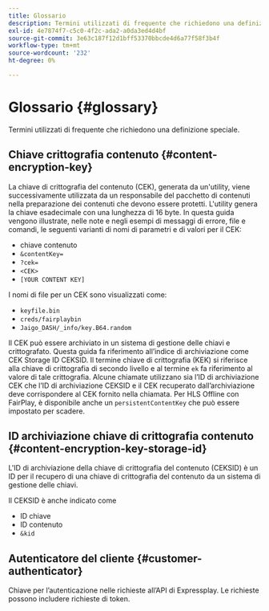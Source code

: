 ```yaml
---
title: Glossario
description: Termini utilizzati di frequente che richiedono una definizione speciale.
exl-id: 4e7874f7-c5c0-4f2c-ada2-a0da3ed4d4bf
source-git-commit: 3e63c187f12d1bff53370bbcde4d6a77f58f3b4f
workflow-type: tm+mt
source-wordcount: '232'
ht-degree: 0%

---
```


# Glossario {#glossary}

Termini utilizzati di frequente che richiedono una definizione speciale.

## Chiave crittografia contenuto {#content-encryption-key}

La chiave di crittografia del contenuto (CEK), generata da un&#39;utility, viene successivamente utilizzata da un responsabile del pacchetto di contenuti nella preparazione dei contenuti che devono essere protetti.
L&#39;utility genera la chiave esadecimale con una lunghezza di 16 byte.
In questa guida vengono illustrate, nelle note e negli esempi di messaggi di errore, file e comandi, le seguenti varianti di nomi di parametri e di valori per il CEK:

* chiave contenuto
* `&contentKey=`
* `?cek=`
* `<CEK>`
* `[YOUR CONTENT KEY]`

I nomi di file per un CEK sono visualizzati come:

* `keyfile.bin`
* `creds/fairplaybin`
* `Jaigo_DASH/_info/key.B64.random`

Il CEK può essere archiviato in un sistema di gestione delle chiavi e crittografato. Questa guida fa riferimento all’indice di archiviazione come CEK Storage ID CEKSID. Il termine chiave di crittografia (KEK) si riferisce alla chiave di crittografia di secondo livello e al termine `ek` fa riferimento al valore di tale crittografia.
Alcune chiamate utilizzano sia l’ID di archiviazione CEK che l’ID di archiviazione CEKSID e il CEK recuperato dall’archiviazione deve corrispondere al CEK fornito nella chiamata.
Per HLS Offline con FairPlay, è disponibile anche un `persistentContentKey` che può essere impostato per scadere.

## ID archiviazione chiave di crittografia contenuto {#content-encryption-key-storage-id}

L&#39;ID di archiviazione della chiave di crittografia del contenuto (CEKSID) è un ID per il recupero di una chiave di crittografia del contenuto da un sistema di gestione delle chiavi.

Il CEKSID è anche indicato come
* ID chiave
* ID contenuto
* `&kid`

## Autenticatore del cliente {#customer-authenticator}

Chiave per l’autenticazione nelle richieste all’API di Expressplay. Le richieste possono includere richieste di token.
